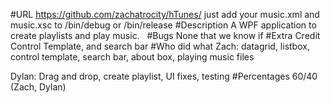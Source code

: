 #URL
https://github.com/zachatrocity/hTunes/
just add your music.xml and music.xsc to /bin/debug or /bin/release
#Description
A WPF application to create playlists and play music.  
#Bugs
None that we know if
#Extra Credit
Control Template, and search bar
#Who did what
Zach: datagrid, listbox, control template, search bar, about box, playing music files

Dylan: Drag and drop, create playlist, UI fixes, testing
#Percentages
60/40 (Zach, Dylan)